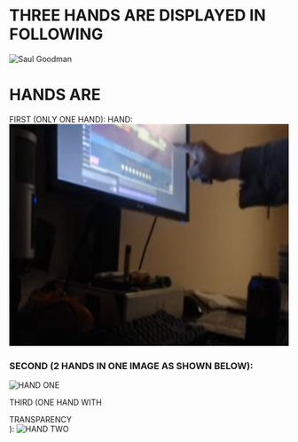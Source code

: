 <h1>THREE HANDS ARE DISPLAYED IN FOLLOWING</h1>

<img src="https://github.com/tensorknower69/tensorknower69/blob/main/saul.gif" alt="Saul Goodman" width=100% height=200>
<h1>HANDS ARE</h1>

FIRST (ONLY ONE HAND): HAND:
<img src="https://github.com/tensorknower69/tensorknower69/blob/main/727.png" alt="Aireu 727 WYFSI" width=100% height=400>

<h3>SECOND (2 HANDS IN ONE IMAGE AS SHOWN BELOW):</h3>
<img src="https://cdn.pixabay.com/photo/2016/12/30/10/28/hands-1940248_960_720.png" alt="HAND ONE" width=30% height=200>

THIRD (ONE HAND WITH <div>TRANSPARENCY</div>):
<img src="https://www.vhv.rs/dpng/d/419-4199674_open-hand-large-transparent-background-grabbing-hand-png.png" alt="HAND TWO" width=100% height=200>

<!--
**tensorknower69/tensorknower69** is a ✨ _special_ ✨ repository because its `README.md` (this file) appears on your GitHub profile.

Here are some ideas to get you started:
-->
